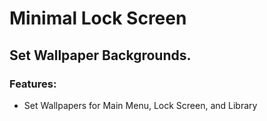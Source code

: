 # Minimal Lock Screen

## Set Wallpaper Backgrounds.

### Features:

- Set Wallpapers for Main Menu, Lock Screen, and Library


